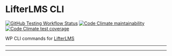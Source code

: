 LifterLMS CLI
=============

[![GitHub Testing Workflow Status][img-gh-testing]][link-gh-testing]
[![Code Climate maintainability][img-cc-maintainability]][link-cc]
[![Code Climate test coverage][img-cc-coverage]][link-cc-coverage]

WP CLI commands for [LifterLMS](https://github.com/gocodebox/lifterlms)

---


[img-cc-coverage]:https://img.shields.io/codeclimate/coverage/gocodebox/lifterlms-cli?style=for-the-badge&logo=code-climate
[img-cc-maintainability]:https://img.shields.io/codeclimate/maintainability/gocodebox/lifterlms-cli?logo=code-climate&style=for-the-badge
[img-gh-testing]:https://img.shields.io/github/workflow/status/gocodebox/lifterlms-cli/Testing?label=tests&logo=github&style=for-the-badge

[link-cc]: https://codeclimate.com/github/gocodebox/lifterlms-cli "Maintainability reports on Code Climate"
[link-cc-coverage]: https://codeclimate.com/github/gocodebox/lifterlms-cli/coverage "Code coverage reports on Code Climate"
[link-gh-testing]: https://github.com/gocodebox/lifterlms-cli/actions/workflows/tests.yml "Testing workflow on GitHub Actions"

---


